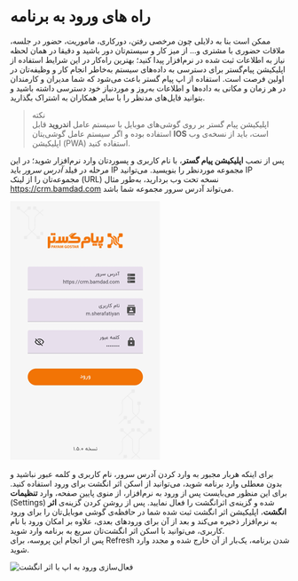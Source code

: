 # راه های ورود به برنامه

 ممکن است بنا به دلایلی چون مرخصی رفتن، دورکاری، ماموریت، حضور در جلسه، ملاقات حضوری با مشتری و... از میز کار و سیستم‌تان دور باشید و دقیقا در همان لحظه نیاز به اطلاعات ثبت شده در نرم‌افزار پیدا کنید؛ بهترین راه‌کار در این شرایط استفاده از اپلیکیشن پیام‌گستر برای دسترسی به داده‌های سیستم به‌خاطر انجام کار و وظیفه‌تان در اولین فرصت است. استفاده از اپ پیام گستر باعث می‌شود که شما مدیران و کارمندان در هر زمان و مکانی به داده‌ها و اطلاعات به‌روز و موردنیاز خود دسترسی داشته باشید و بتوانید فایل‌های مدنظر را با سایر همکاران به اشتراک بگذارید.<br>
> نکته<br>
 اپلیکیشن پیام گستر بر روی گوشی‌های موبایل با سیستم عامل **اندروید** قابل استفاده بوده و اگر سیستم عامل گوشی‌یتان **IOS** است، باید از نسخه‌ی وب اپلیکیشن (PWA) استفاده کنید.<br>

پس از نصب **اپلیکیشن پیام گستر**، با نام کاربری و پسوردتان وارد نرم‌افزار شوید؛ در این مرحله در فیلد *آدرس سرور* باید IP مجموعه‌ موردنظر را بنویسید. می‌توانید IP مجموعه‌تان را از لینک (URL) نسخه تحت وب‌ بردارید، به‌طور مثال https://crm.bamdad.com می‌تواند آدرس سرور مجموعه شما باشد.

![صفحه لاگین اپلیکیشن](./Images/ApplicationLoginPage.png)   

 برای اینکه هربار مجبور به وارد کردن آدرس سرور، نام کاربری و کلمه عبور نباشید و بدون معطلی وارد برنامه شوید، می‌توانید از اسکن اثر انگشت برای ورود استفاده کنید. برای این منظور می‌بایست پس از ورود به نرم‌افزار، از منوی  پایین صفحه، وارد  **تنظیمات** (Settings) شده و گزینه‌ی اثرانگشت را فعال  نمایید. پس از روشن کردن گزینه‌ی **اثر انگشت**، اپلیکیشن اثر انگشت ثبت شده شما در حافظه‌ی گوشی موبایل‌تان را برای ورود به نرم‌افزار ذخیره می‌کند و بعد از آن برای ورودهای بعدی، علاوه بر امکان ورود با نام کاربری، می‌توانید با اسکن اثر انگشت‌تان سریع به برنامه وارد شوید.<br>
 پس از انجام این پروسه، برای Refresh شدن برنامه، یک‌بار از آن خارج شده و مجدد وارد شوید.

![فعال‌سازی ورود به اپ با اثر انگشت](./Images/EnableAppLoginWithFingerprint.png)
